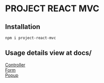 # PROJECT REACT MVC

## Installation

```
npm i project-react-mvc
```

## Usage details view at docs/

[Controller](https://github.com/kriit24/project-react-mvc/tree/master/docs/controller)  
[Form](https://github.com/kriit24/project-react-mvc/tree/master/docs/form)  
[Popup](https://github.com/kriit24/project-react-mvc/tree/master/docs/popup)
